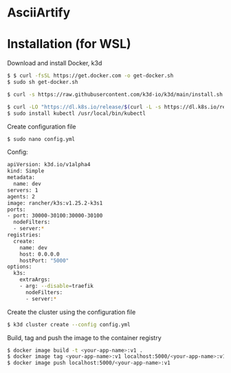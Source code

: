 # AsciiArtify

# Installation (for WSL)
Download and install Docker, k3d
```bash
$ $ curl -fsSL https://get.docker.com -o get-docker.sh
$ sudo sh get-docker.sh
```

```bash
$ curl -s https://raw.githubusercontent.com/k3d-io/k3d/main/install.sh | bash
```
```bash
$ curl -LO "https://dl.k8s.io/release/$(curl -L -s https://dl.k8s.io/release/stable.txt)/bin/linux/amd64/kubectl"
$ sudo install kubectl /usr/local/bin/kubectl
```

Create configuration file
```bash
$ sudo nano config.yml
```
Config:
```bash
apiVersion: k3d.io/v1alpha4
kind: Simple
metadata:
  name: dev
servers: 1
agents: 2
image: rancher/k3s:v1.25.2-k3s1
ports:
- port: 30000-30100:30000-30100
  nodeFilters:
  - server:*
registries:
  create:
    name: dev
    host: 0.0.0.0
    hostPort: "5000"
options:
  k3s:
    extraArgs:
    - arg: --disable=traefik
      nodeFilters:
      - server:*
```

Create the cluster using the configuration file

```bash
$ k3d cluster create --config config.yml
```


Build, tag and push the image to the container registry
```bash
$ docker image build -t <your-app-name>:v1 .
$ docker image tag <your-app-name>:v1 localhost:5000/<your-app-name>:v1
$ docker image push localhost:5000/<your-app-name>:v1
```